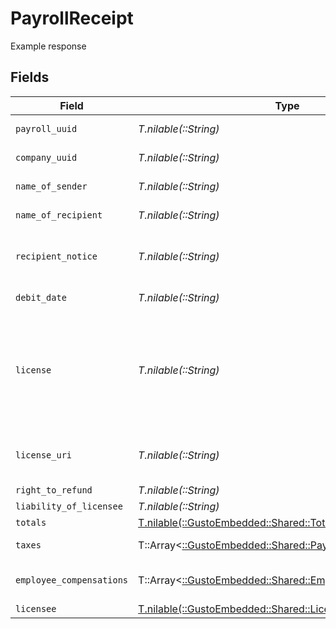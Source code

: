 # PayrollReceipt

Example response


## Fields

| Field                                                                                                                                                                                                                                                            | Type                                                                                                                                                                                                                                                             | Required                                                                                                                                                                                                                                                         | Description                                                                                                                                                                                                                                                      |
| ---------------------------------------------------------------------------------------------------------------------------------------------------------------------------------------------------------------------------------------------------------------- | ---------------------------------------------------------------------------------------------------------------------------------------------------------------------------------------------------------------------------------------------------------------- | ---------------------------------------------------------------------------------------------------------------------------------------------------------------------------------------------------------------------------------------------------------------- | ---------------------------------------------------------------------------------------------------------------------------------------------------------------------------------------------------------------------------------------------------------------- |
| `payroll_uuid`                                                                                                                                                                                                                                                   | *T.nilable(::String)*                                                                                                                                                                                                                                            | :heavy_minus_sign:                                                                                                                                                                                                                                               | A unique identifier of the payroll receipt.                                                                                                                                                                                                                      |
| `company_uuid`                                                                                                                                                                                                                                                   | *T.nilable(::String)*                                                                                                                                                                                                                                            | :heavy_minus_sign:                                                                                                                                                                                                                                               | A unique identifier of the company for the payroll.                                                                                                                                                                                                              |
| `name_of_sender`                                                                                                                                                                                                                                                 | *T.nilable(::String)*                                                                                                                                                                                                                                            | :heavy_minus_sign:                                                                                                                                                                                                                                               | The name of the company by whom the payroll was paid                                                                                                                                                                                                             |
| `name_of_recipient`                                                                                                                                                                                                                                              | *T.nilable(::String)*                                                                                                                                                                                                                                            | :heavy_minus_sign:                                                                                                                                                                                                                                               | Always the fixed string "Payroll Recipients"                                                                                                                                                                                                                     |
| `recipient_notice`                                                                                                                                                                                                                                               | *T.nilable(::String)*                                                                                                                                                                                                                                            | :heavy_minus_sign:                                                                                                                                                                                                                                               | Always the fixed string "Payroll recipients include the employees listed below plus the tax agencies for the taxes listed below."                                                                                                                                |
| `debit_date`                                                                                                                                                                                                                                                     | *T.nilable(::String)*                                                                                                                                                                                                                                            | :heavy_minus_sign:                                                                                                                                                                                                                                               | The debit or funding date for the payroll                                                                                                                                                                                                                        |
| `license`                                                                                                                                                                                                                                                        | *T.nilable(::String)*                                                                                                                                                                                                                                            | :heavy_minus_sign:                                                                                                                                                                                                                                               | Always the fixed string "ZenPayroll, Inc., dba Gusto is a licensed money transmitter. For more about Gusto’s licenses and your state-specific rights to request information, submit complaints, dispute errors, or cancel transactions, visit our license page." |
| `license_uri`                                                                                                                                                                                                                                                    | *T.nilable(::String)*                                                                                                                                                                                                                                            | :heavy_minus_sign:                                                                                                                                                                                                                                               | URL for the license information for the licensed payroll processor. Always the fixed string "https://gusto.com/about/licenses"                                                                                                                                   |
| `right_to_refund`                                                                                                                                                                                                                                                | *T.nilable(::String)*                                                                                                                                                                                                                                            | :heavy_minus_sign:                                                                                                                                                                                                                                               | N/A                                                                                                                                                                                                                                                              |
| `liability_of_licensee`                                                                                                                                                                                                                                          | *T.nilable(::String)*                                                                                                                                                                                                                                            | :heavy_minus_sign:                                                                                                                                                                                                                                               | N/A                                                                                                                                                                                                                                                              |
| `totals`                                                                                                                                                                                                                                                         | [T.nilable(::GustoEmbedded::Shared::Totals)](../../models/shared/totals.md)                                                                                                                                                                                      | :heavy_minus_sign:                                                                                                                                                                                                                                               | The subtotals for the payroll.                                                                                                                                                                                                                                   |
| `taxes`                                                                                                                                                                                                                                                          | T::Array<[::GustoEmbedded::Shared::PayrollReceiptTaxes](../../models/shared/payrollreceipttaxes.md)>                                                                                                                                                             | :heavy_minus_sign:                                                                                                                                                                                                                                               | An array of totaled employer and employee taxes for the pay period.                                                                                                                                                                                              |
| `employee_compensations`                                                                                                                                                                                                                                         | T::Array<[::GustoEmbedded::Shared::EmployeeCompensations](../../models/shared/employeecompensations.md)>                                                                                                                                                         | :heavy_minus_sign:                                                                                                                                                                                                                                               | An array of employee compensations and withholdings for this payroll                                                                                                                                                                                             |
| `licensee`                                                                                                                                                                                                                                                       | [T.nilable(::GustoEmbedded::Shared::Licensee)](../../models/shared/licensee.md)                                                                                                                                                                                  | :heavy_minus_sign:                                                                                                                                                                                                                                               | The licensed payroll processor                                                                                                                                                                                                                                   |